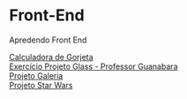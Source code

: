 # Front-End
Apredendo Front End
<a href="https://vitor912.github.io/Front-End/">

 
  
  <a href="https://vitor912.github.io/Front-End/Calculadora-de-Gorjetas/Index.html">
  Calculadora de Gorjeta
   
  <br>
    
  <a href="https://vitor912.github.io/Front-End/Aula_Projeto_Glass_Prof.Guanabara/index.html">
  Exercício Projeto Glass - Professor Guanabara
    
  <br>
    
  <a href="https://front-gsn69znmm-vitor912.vercel.app/">
  Projeto Galeria
    
  <br>
    
  <a href="https://star-wars-blue.vercel.app/">
  Projeto Star Wars
